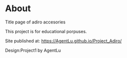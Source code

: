 # About
Title page of adiro accesories

This project is for educational porpuses.

Site published at: https://AgentLu.github.io/Project_Adiro/

Design:Project1 by AgentLu

